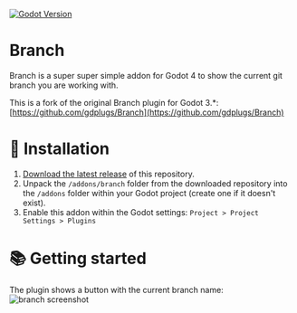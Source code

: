 [![Godot Version](https://img.shields.io/badge/Godot-4.x-green.svg)](https://shields.io/)

# Branch
Branch is a super super simple addon for Godot 4 to show the current git branch you are working with.

This is a fork of the original Branch plugin for Godot 3.*: [https://github.com/gdplugs/Branch](https://github.com/gdplugs/Branch)

# 🧪 Installation
1. [Download the latest release](https://github.com/nkarnick/Branch-4/releases/latest) of this repository.
2. Unpack the `/addons/branch` folder from the downloaded repository into the `/addons` folder within your Godot project (create one if it doesn't exist).
3. Enable this addon within the Godot settings: `Project > Project Settings > Plugins`

# 📚 Getting started
The plugin shows a button with the current branch name:
![branch screenshot](screenshots/branch.PNG?raw=true "Plugin")
